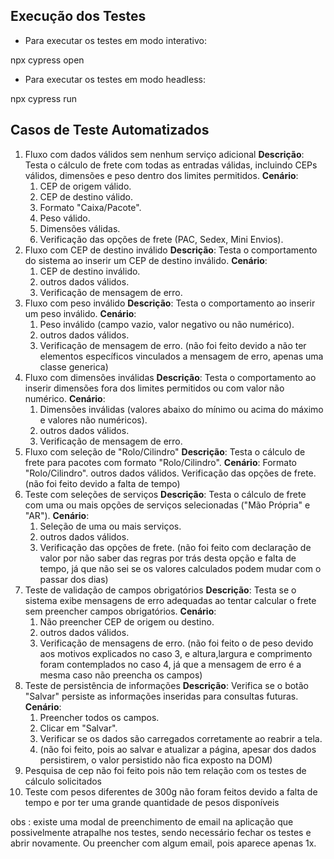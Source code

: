 ## Execução dos Testes

- Para executar os testes em modo interativo:

npx cypress open

- Para executar os testes em modo headless:

npx cypress run

## Casos de Teste Automatizados

1. Fluxo com dados válidos sem nenhum serviço adicional
**Descrição**: Testa o cálculo de frete com todas as entradas válidas, incluindo CEPs válidos, dimensões e peso dentro dos limites permitidos.
**Cenário**:
   1. CEP de origem válido.
   2. CEP de destino válido.
   3. Formato "Caixa/Pacote".
   4. Peso válido.
   5. Dimensões válidas.
   6. Verificação das opções de frete (PAC, Sedex, Mini Envios).
2. Fluxo com CEP de destino inválido
**Descrição**: Testa o comportamento do sistema ao inserir um CEP de destino inválido.
**Cenário**:
   1. CEP de destino inválido.
   2. outros dados válidos.
   3. Verificação de mensagem de erro.
3. Fluxo com peso inválido
   **Descrição**: Testa o comportamento ao inserir um peso inválido.
   **Cenário**:
   1. Peso inválido (campo vazio, valor negativo ou não numérico).
   2. outros dados válidos.
   3. Verificação de mensagem de erro.
   (não foi feito devido a não ter elementos específicos vinculados a mensagem de erro, apenas uma classe generica)
4. Fluxo com dimensões inválidas
   **Descrição**: Testa o comportamento ao inserir dimensões fora dos limites permitidos ou com valor não numérico.
   **Cenário**:
   1. Dimensões inválidas (valores abaixo do mínimo ou acima do máximo e valores não numéricos).
   2. outros dados válidos.
   3. Verificação de mensagem de erro.
5. Fluxo com seleção de "Rolo/Cilindro"
   **Descrição**: Testa o cálculo de frete para pacotes com formato "Rolo/Cilindro".
   **Cenário**:
   Formato "Rolo/Cilindro".
   outros dados válidos.
   Verificação das opções de frete.
   (não foi feito devido a falta de tempo)
6. Teste com seleções de serviços
   **Descrição**: Testa o cálculo de frete com uma ou mais opções de serviços selecionadas ("Mão Própria" e "AR").
   **Cenário**:
   1. Seleção de uma ou mais serviços.
   2. outros dados válidos.
   3. Verificação das opções de frete.
   (não foi feito com declaração de valor por não saber das regras por trás desta opção e falta de tempo, já que não sei se os valores calculados podem mudar com o passar dos dias)
7. Teste de validação de campos obrigatórios
   **Descrição**: Testa se o sistema exibe mensagens de erro adequadas ao tentar calcular o frete sem preencher campos obrigatórios.
   **Cenário**:
   1. Não preencher CEP de origem ou destino.
   2. outros dados válidos.
   3. Verificação de mensagens de erro.
   (não foi feito o de peso devido aos motivos explicados no caso 3, e altura,largura e comprimento foram contemplados no caso 4, já que a mensagem de erro é a mesma caso não preencha os campos)
8. Teste de persistência de informações
   **Descrição**: Verifica se o botão "Salvar" persiste as informações inseridas para consultas futuras.
   **Cenário**:
   1. Preencher todos os campos.
   2. Clicar em "Salvar".
   3. Verificar se os dados são carregados corretamente ao reabrir a tela.
   4. (não foi feito, pois ao salvar e atualizar a página, apesar dos dados persistirem, o valor persistido não fica exposto na DOM)
9. Pesquisa de cep
   não foi feito pois não tem relação com os testes de cálculo solicitados
10. Teste com pesos diferentes de 300g
    não foram feitos devido a falta de tempo e por ter uma grande quantidade de pesos disponíveis

obs : existe uma modal de preenchimento de email na aplicação que possivelmente atrapalhe nos testes, sendo necessário fechar os testes e abrir novamente. Ou preencher com algum email, pois aparece apenas 1x.
